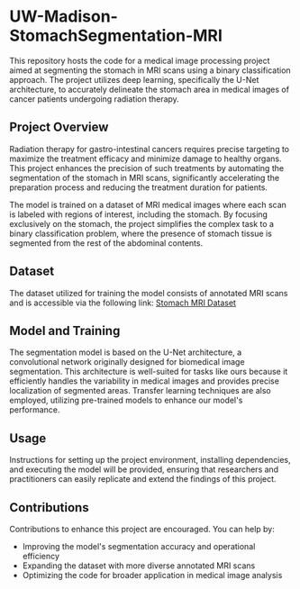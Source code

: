 # UW-Madison-StomachSegmentation-MRI
This repository hosts the code for a medical image processing project aimed at segmenting the stomach in MRI scans using a binary classification approach. The project utilizes deep learning, specifically the U-Net architecture, to accurately delineate the stomach area in medical images of cancer patients undergoing radiation therapy.

## Project Overview
Radiation therapy for gastro-intestinal cancers requires precise targeting to maximize the treatment efficacy and minimize damage to healthy organs. This project enhances the precision of such treatments by automating the segmentation of the stomach in MRI scans, significantly accelerating the preparation process and reducing the treatment duration for patients.

The model is trained on a dataset of MRI medical images where each scan is labeled with regions of interest, including the stomach. By focusing exclusively on the stomach, the project simplifies the complex task to a binary classification problem, where the presence of stomach tissue is segmented from the rest of the abdominal contents.

## Dataset
The dataset utilized for training the model consists of annotated MRI scans and is accessible via the following link:
[Stomach MRI Dataset](https://drive.google.com/file/d/1JNmn7baTgrEBpHu83y5ckYZ6_rUmBgJp/view)

## Model and Training
The segmentation model is based on the U-Net architecture, a convolutional network originally designed for biomedical image segmentation. This architecture is well-suited for tasks like ours because it efficiently handles the variability in medical images and provides precise localization of segmented areas. Transfer learning techniques are also employed, utilizing pre-trained models to enhance our model's performance.

## Usage
Instructions for setting up the project environment, installing dependencies, and executing the model will be provided, ensuring that researchers and practitioners can easily replicate and extend the findings of this project.

## Contributions
Contributions to enhance this project are encouraged. You can help by:
- Improving the model's segmentation accuracy and operational efficiency
- Expanding the dataset with more diverse annotated MRI scans
- Optimizing the code for broader application in medical image analysis

